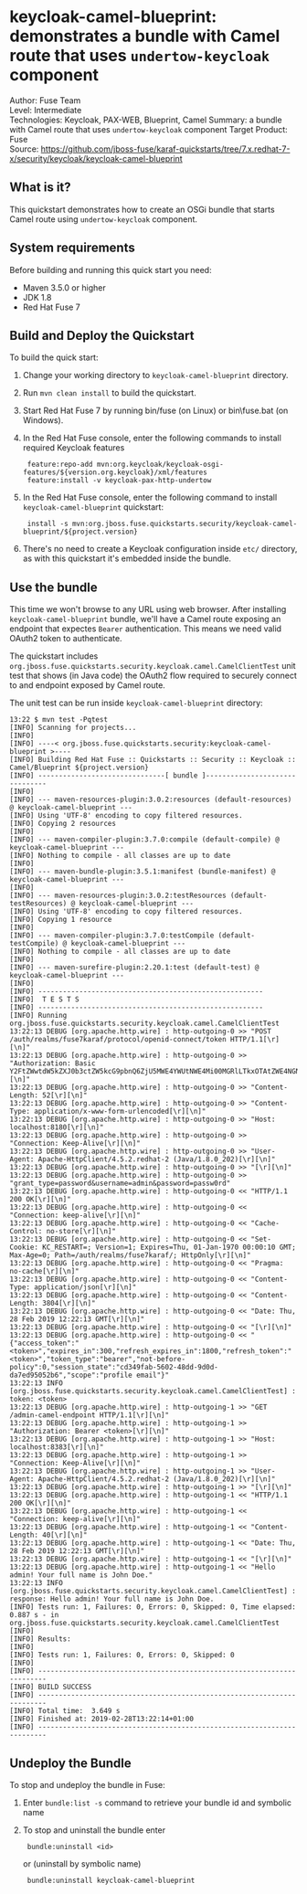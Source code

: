 keycloak-camel-blueprint: demonstrates a bundle with Camel route that uses `undertow-keycloak` component
==========================
Author: Fuse Team  
Level: Intermediate  
Technologies: Keycloak, PAX-WEB, Blueprint, Camel
Summary: a bundle with Camel route that uses `undertow-keycloak` component
Target Product: Fuse  
Source: <https://github.com/jboss-fuse/karaf-quickstarts/tree/7.x.redhat-7-x/security/keycloak/keycloak-camel-blueprint>


What is it?
-----------
This quickstart demonstrates how to create an OSGi bundle that starts Camel route using `undertow-keycloak` component.


System requirements
-------------------
Before building and running this quick start you need:

* Maven 3.5.0 or higher
* JDK 1.8
* Red Hat Fuse 7


Build and Deploy the Quickstart
-------------------------------

To build the quick start:

1. Change your working directory to `keycloak-camel-blueprint` directory.
2. Run `mvn clean install` to build the quickstart.
3. Start Red Hat Fuse 7 by running bin/fuse (on Linux) or bin\fuse.bat (on Windows).
4. In the Red Hat Fuse console, enter the following commands to install required Keycloak features

        feature:repo-add mvn:org.keycloak/keycloak-osgi-features/${version.org.keycloak}/xml/features
        feature:install -v keycloak-pax-http-undertow

5. In the Red Hat Fuse console, enter the following command to install `keycloak-camel-blueprint` quickstart:

        install -s mvn:org.jboss.fuse.quickstarts.security/keycloak-camel-blueprint/${project.version}

6. There's no need to create a Keycloak configuration inside `etc/` directory, as with this quickstart it's embedded
inside the bundle.


Use the bundle
--------------

This time we won't browse to any URL using web browser. After installing `keycloak-camel-blueprint` bundle, we'll
have a Camel route exposing an endpoint that expectes `Bearer` authentication. This means we need valid OAuth2
token to authenticate.

The quickstart includes `org.jboss.fuse.quickstarts.security.keycloak.camel.CamelClientTest` unit test that shows
(in Java code) the OAuth2 flow required to securely connect to and endpoint exposed by Camel route.

The unit test can be run inside `keycloak-camel-blueprint` directory:

    13:22 $ mvn test -Pqtest
    [INFO] Scanning for projects...
    [INFO] 
    [INFO] ----< org.jboss.fuse.quickstarts.security:keycloak-camel-blueprint >----
    [INFO] Building Red Hat Fuse :: Quickstarts :: Security :: Keycloak :: Camel/Blueprint ${project.version}
    [INFO] -------------------------------[ bundle ]-------------------------------
    [INFO] 
    [INFO] --- maven-resources-plugin:3.0.2:resources (default-resources) @ keycloak-camel-blueprint ---
    [INFO] Using 'UTF-8' encoding to copy filtered resources.
    [INFO] Copying 2 resources
    [INFO] 
    [INFO] --- maven-compiler-plugin:3.7.0:compile (default-compile) @ keycloak-camel-blueprint ---
    [INFO] Nothing to compile - all classes are up to date
    [INFO] 
    [INFO] --- maven-bundle-plugin:3.5.1:manifest (bundle-manifest) @ keycloak-camel-blueprint ---
    [INFO] 
    [INFO] --- maven-resources-plugin:3.0.2:testResources (default-testResources) @ keycloak-camel-blueprint ---
    [INFO] Using 'UTF-8' encoding to copy filtered resources.
    [INFO] Copying 1 resource
    [INFO] 
    [INFO] --- maven-compiler-plugin:3.7.0:testCompile (default-testCompile) @ keycloak-camel-blueprint ---
    [INFO] Nothing to compile - all classes are up to date
    [INFO] 
    [INFO] --- maven-surefire-plugin:2.20.1:test (default-test) @ keycloak-camel-blueprint ---
    [INFO] 
    [INFO] -------------------------------------------------------
    [INFO]  T E S T S
    [INFO] -------------------------------------------------------
    [INFO] Running org.jboss.fuse.quickstarts.security.keycloak.camel.CamelClientTest
    13:22:13 DEBUG [org.apache.http.wire] : http-outgoing-0 >> "POST /auth/realms/fuse7karaf/protocol/openid-connect/token HTTP/1.1[\r][\n]"
    13:22:13 DEBUG [org.apache.http.wire] : http-outgoing-0 >> "Authorization: Basic Y2FtZWwtdW5kZXJ0b3ctZW5kcG9pbnQ6ZjU5MWE4YWUtNWE4Mi00MGRlLTkxOTAtZWE4NGNlY2EwNWE3[\r][\n]"
    13:22:13 DEBUG [org.apache.http.wire] : http-outgoing-0 >> "Content-Length: 52[\r][\n]"
    13:22:13 DEBUG [org.apache.http.wire] : http-outgoing-0 >> "Content-Type: application/x-www-form-urlencoded[\r][\n]"
    13:22:13 DEBUG [org.apache.http.wire] : http-outgoing-0 >> "Host: localhost:8180[\r][\n]"
    13:22:13 DEBUG [org.apache.http.wire] : http-outgoing-0 >> "Connection: Keep-Alive[\r][\n]"
    13:22:13 DEBUG [org.apache.http.wire] : http-outgoing-0 >> "User-Agent: Apache-HttpClient/4.5.2.redhat-2 (Java/1.8.0_202)[\r][\n]"
    13:22:13 DEBUG [org.apache.http.wire] : http-outgoing-0 >> "[\r][\n]"
    13:22:13 DEBUG [org.apache.http.wire] : http-outgoing-0 >> "grant_type=password&username=admin&password=passw0rd"
    13:22:13 DEBUG [org.apache.http.wire] : http-outgoing-0 << "HTTP/1.1 200 OK[\r][\n]"
    13:22:13 DEBUG [org.apache.http.wire] : http-outgoing-0 << "Connection: keep-alive[\r][\n]"
    13:22:13 DEBUG [org.apache.http.wire] : http-outgoing-0 << "Cache-Control: no-store[\r][\n]"
    13:22:13 DEBUG [org.apache.http.wire] : http-outgoing-0 << "Set-Cookie: KC_RESTART=; Version=1; Expires=Thu, 01-Jan-1970 00:00:10 GMT; Max-Age=0; Path=/auth/realms/fuse7karaf/; HttpOnly[\r][\n]"
    13:22:13 DEBUG [org.apache.http.wire] : http-outgoing-0 << "Pragma: no-cache[\r][\n]"
    13:22:13 DEBUG [org.apache.http.wire] : http-outgoing-0 << "Content-Type: application/json[\r][\n]"
    13:22:13 DEBUG [org.apache.http.wire] : http-outgoing-0 << "Content-Length: 3804[\r][\n]"
    13:22:13 DEBUG [org.apache.http.wire] : http-outgoing-0 << "Date: Thu, 28 Feb 2019 12:22:13 GMT[\r][\n]"
    13:22:13 DEBUG [org.apache.http.wire] : http-outgoing-0 << "[\r][\n]"
    13:22:13 DEBUG [org.apache.http.wire] : http-outgoing-0 << "{"access_token":"<token>","expires_in":300,"refresh_expires_in":1800,"refresh_token":"<token>","token_type":"bearer","not-before-policy":0,"session_state":"cd349fab-5602-48dd-9d0d-da7ed95052b6","scope":"profile email"}"
    13:22:13 INFO [org.jboss.fuse.quickstarts.security.keycloak.camel.CamelClientTest] : token: <token>
    13:22:13 DEBUG [org.apache.http.wire] : http-outgoing-1 >> "GET /admin-camel-endpoint HTTP/1.1[\r][\n]"
    13:22:13 DEBUG [org.apache.http.wire] : http-outgoing-1 >> "Authorization: Bearer <token>[\r][\n]"
    13:22:13 DEBUG [org.apache.http.wire] : http-outgoing-1 >> "Host: localhost:8383[\r][\n]"
    13:22:13 DEBUG [org.apache.http.wire] : http-outgoing-1 >> "Connection: Keep-Alive[\r][\n]"
    13:22:13 DEBUG [org.apache.http.wire] : http-outgoing-1 >> "User-Agent: Apache-HttpClient/4.5.2.redhat-2 (Java/1.8.0_202)[\r][\n]"
    13:22:13 DEBUG [org.apache.http.wire] : http-outgoing-1 >> "[\r][\n]"
    13:22:13 DEBUG [org.apache.http.wire] : http-outgoing-1 << "HTTP/1.1 200 OK[\r][\n]"
    13:22:13 DEBUG [org.apache.http.wire] : http-outgoing-1 << "Connection: keep-alive[\r][\n]"
    13:22:13 DEBUG [org.apache.http.wire] : http-outgoing-1 << "Content-Length: 40[\r][\n]"
    13:22:13 DEBUG [org.apache.http.wire] : http-outgoing-1 << "Date: Thu, 28 Feb 2019 12:22:13 GMT[\r][\n]"
    13:22:13 DEBUG [org.apache.http.wire] : http-outgoing-1 << "[\r][\n]"
    13:22:13 DEBUG [org.apache.http.wire] : http-outgoing-1 << "Hello admin! Your full name is John Doe."
    13:22:13 INFO [org.jboss.fuse.quickstarts.security.keycloak.camel.CamelClientTest] : response: Hello admin! Your full name is John Doe.
    [INFO] Tests run: 1, Failures: 0, Errors: 0, Skipped: 0, Time elapsed: 0.887 s - in org.jboss.fuse.quickstarts.security.keycloak.camel.CamelClientTest
    [INFO] 
    [INFO] Results:
    [INFO] 
    [INFO] Tests run: 1, Failures: 0, Errors: 0, Skipped: 0
    [INFO] 
    [INFO] ------------------------------------------------------------------------
    [INFO] BUILD SUCCESS
    [INFO] ------------------------------------------------------------------------
    [INFO] Total time:  3.649 s
    [INFO] Finished at: 2019-02-28T13:22:14+01:00
    [INFO] ------------------------------------------------------------------------


Undeploy the Bundle
-------------------

To stop and undeploy the bundle in Fuse:

1. Enter `bundle:list -s` command to retrieve your bundle id and symbolic name
2. To stop and uninstall the bundle enter

        bundle:uninstall <id>

    or (uninstall by symbolic name)

        bundle:uninstall keycloak-camel-blueprint
